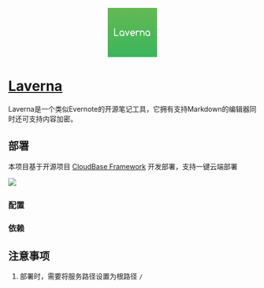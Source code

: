 <p align="center">
  <img height="100px" src="./logo.png" />
</p>

# [Laverna](https://github.com/jparyani/laverna)

Laverna是一个类似Evernote的开源笔记工具，它拥有支持Markdown的编辑器同时还可支持内容加密。

## 部署

本项目基于开源项目 [CloudBase Framework](https://github.com/Tencent/cloudbase-framework) 开发部署，支持一键云端部署

[![](https://main.qcloudimg.com/raw/67f5a389f1ac6f3b4d04c7256438e44f.svg)](https://console.cloud.tencent.com/tcb/env/index?action=CreateAndDeployCloudBaseProject&appUrl=https%3A%2F%2Fgithub.com%2FTencent-Cloud-Plugins%2FTencentCloudBase-Laverna&branch=master)

### 配置

### 依赖

## 注意事项

1. 部署时，需要将服务路径设置为根路径 `/`
